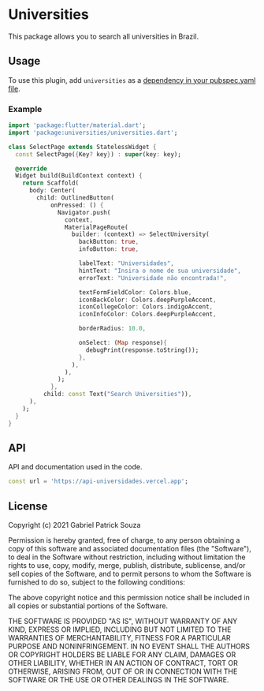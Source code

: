 # Universities

This package allows you to search all universities in Brazil.

## Usage
To use this plugin, add `universities` as a [dependency in your pubspec.yaml file](https://flutter.dev/docs/development/platform-integration/platform-channels).

### Example

``` dart
import 'package:flutter/material.dart';
import 'package:universities/universities.dart';

class SelectPage extends StatelessWidget {
  const SelectPage({Key? key}) : super(key: key);

  @override
  Widget build(BuildContext context) {
    return Scaffold(
      body: Center(
        child: OutlinedButton(
            onPressed: () {
              Navigator.push(
                context,
                MaterialPageRoute(
                  builder: (context) => SelectUniversity(
                    backButton: true,
                    infoButton: true,

                    labelText: "Universidades",
                    hintText: "Insira o nome de sua universidade",
                    errorText: "Universidade não encontrada!",

                    textFormFieldColor: Colors.blue,
                    iconBackColor: Colors.deepPurpleAccent,
                    iconCollegeColor: Colors.indigoAccent,
                    iconInfoColor: Colors.deepPurpleAccent,

                    borderRadius: 10.0,

                    onSelect: (Map response){
                      debugPrint(response.toString());
                    },
                  ),
                ),
              );
            },
          child: const Text("Search Universities")),
      ),
    );
  }
}

```

## API

API and documentation used in the code. 

```dart
const url = 'https://api-universidades.vercel.app';
```

## License

Copyright (c) 2021 Gabriel Patrick Souza

Permission is hereby granted, free of charge, to any person obtaining a copy
of this software and associated documentation files (the "Software"), to deal
in the Software without restriction, including without limitation the rights
to use, copy, modify, merge, publish, distribute, sublicense, and/or sell
copies of the Software, and to permit persons to whom the Software is
furnished to do so, subject to the following conditions:

The above copyright notice and this permission notice shall be included in all
copies or substantial portions of the Software.

THE SOFTWARE IS PROVIDED "AS IS", WITHOUT WARRANTY OF ANY KIND, EXPRESS OR
IMPLIED, INCLUDING BUT NOT LIMITED TO THE WARRANTIES OF MERCHANTABILITY,
FITNESS FOR A PARTICULAR PURPOSE AND NONINFRINGEMENT. IN NO EVENT SHALL THE
AUTHORS OR COPYRIGHT HOLDERS BE LIABLE FOR ANY CLAIM, DAMAGES OR OTHER
LIABILITY, WHETHER IN AN ACTION OF CONTRACT, TORT OR OTHERWISE, ARISING FROM,
OUT OF OR IN CONNECTION WITH THE SOFTWARE OR THE USE OR OTHER DEALINGS IN THE
SOFTWARE.

